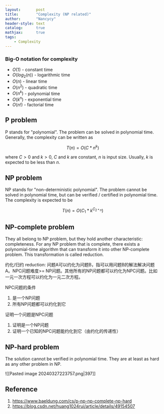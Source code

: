 ```yaml
---
layout:       post
title:        "Complexity (NP related)"
author:       "Nancycy"
header-style: text
catalog:      true
mathjax:      true
tags:
    - Complexity
---
```


### Big-O notation for complexity

- $O(1)$ - constant time
- $O(log_2(n))$ - logarithmic time
- $O(n)$ - linear time
- $O(n^2)$ - quadratic time
- $O(n^k)$ - polynomial time
- $O(k^n)$ - exponential time
- $O(n!)$ - factorial time

## P problem

P stands for "polynomial". The problem can be solved in polynomial time. Generally, the complexity can be written as

$$T(n)=O(C*n^k)$$

where $C>0$ and $k>0$, $C$ and $k$ are constant, $n$ is input size.  Usually, $k$ is expected to be less than $n$.

## NP problem

NP stands for "non-deterministic polynomial". The problem cannot be solved in polynomial time, but can be verified / certified in polynomial time. The complexity is expected to be

$$T(n)=O(C_{1}*k^{C_{2*n}})$$

## NP-complete problem

They all belong to NP problem, but they hold another characteristic: completeness. For any NP problem that is complete, there exists a polynomial-time algorithm that can transform it into other NP-complete problem. This transformation is called reduction.

约化/归约 reduction:
问题A可以约化为问题B，指可以用问题B的解法解决问题A。NPC问题难度>= NP问题。其他所有的NP问题都可以约化为NPC问题。比如一元一次方程可以约化为一元二次方程。

NPC问题的条件
1. 是一个NP问题
2. 所有NP问题都可以约化到它

证明一个问题是NPC问题
1. 证明是一个NP问题
2. 证明一个已知的NPC问题能约化到它（由约化的传递性）

## NP-hard problem

The solution cannot be verified in polynomial time. They are at least as hard as any other problem in NP.

![[Pasted image 20240327223757.png|397]]

## Reference
1. https://www.baeldung.com/cs/p-np-np-complete-np-hard
2. https://blog.csdn.net/huang1024rui/article/details/49154507